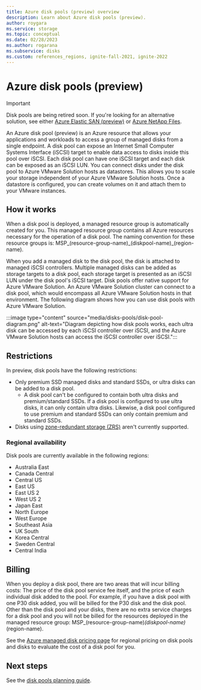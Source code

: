 ```yaml
---
title: Azure disk pools (preview) overview
description: Learn about Azure disk pools (preview).
author: roygara
ms.service: storage
ms.topic: conceptual
ms.date: 02/28/2023
ms.author: rogarana
ms.subservice: disks
ms.custom: references_regions, ignite-fall-2021, ignite-2022
---
```


# Azure disk pools (preview)

> [!IMPORTANT]
> Disk pools are being retired soon. If you're looking for an alternative solution, see either [Azure Elastic SAN (preview)](../storage/elastic-san/elastic-san-introduction.md) or [Azure NetApp Files](../aks/azure-netapp-files.md).

An Azure disk pool (preview) is an Azure resource that allows your applications and workloads to access a group of managed disks from a single endpoint. A disk pool can expose an Internet Small Computer Systems Interface (iSCSI) target to enable data access to disks inside this pool over iSCSI. Each disk pool can have one iSCSI target and each disk can be exposed as an iSCSI LUN. You can connect disks under the disk pool to Azure VMware Solution hosts as datastores. This allows you to scale your storage independent of your Azure VMware Solution hosts. Once a datastore is configured, you can create volumes on it and attach them to your VMware instances.

## How it works

When a disk pool is deployed, a managed resource group is automatically created for you. This managed resource group contains all Azure resources necessary for the operation of a disk pool. The naming convention for these resource groups is: MSP_(resource-group-name)_(diskpool-name)\_(region-name).

When you add a managed disk to the disk pool, the disk is attached to managed iSCSI controllers. Multiple managed disks can be added as storage targets to a disk pool, each storage target is presented as an iSCSI LUN under the disk pool's iSCSI target. Disk pools offer native support for Azure VMware Solution. An Azure VMware Solution cluster can connect to a disk pool, which would encompass all Azure VMware Solution hosts in that environment. The following diagram shows how you can use disk pools with Azure VMware Solution.

:::image type="content" source="media/disks-pools/disk-pool-diagram.png" alt-text="Diagram depicting how disk pools works, each ultra disk can be accessed by each iSCSI controller over iSCSI, and the Azure VMware Solution hosts can access the iSCSI controller over iSCSI.":::

## Restrictions

In preview, disk pools have the following restrictions:

- Only premium SSD managed disks and standard SSDs, or ultra disks can be added to a disk pool.
    - A disk pool can't be configured to contain both ultra disks and premium/standard SSDs. If a disk pool is configured to use ultra disks, it can only contain ultra disks. Likewise, a disk pool configured to use premium and standard SSDs can only contain premium and standard SSDs.
- Disks using [zone-redundant storage (ZRS)](disks-redundancy.md#zone-redundant-storage-for-managed-disks) aren't currently supported. 

### Regional availability

Disk pools are currently available in the following regions:

- Australia East
- Canada Central
- Central US
- East US
- East US 2
- West US 2
- Japan East
- North Europe
- West Europe
- Southeast Asia
- UK South
- Korea Central
- Sweden Central
- Central India


## Billing

When you deploy a disk pool, there are two areas that will incur billing costs: The price of the disk pool service fee itself, and the price of each individual disk added to the pool. For example, if you have a disk pool with one P30 disk added, you will be billed for the P30 disk and the disk pool. Other than the disk pool and your disks, there are no extra service charges for a disk pool and you will not be billed for the resources deployed in the managed resource group: MSP_(resource-group-name)_(diskpool-name)_(region-name).

See the [Azure managed disk pricing page](https://azure.microsoft.com/pricing/details/managed-disks/) for regional pricing on disk pools and disks to evaluate the cost of a disk pool for you.

## Next steps

See the [disk pools planning guide](disks-pools-planning.md).
